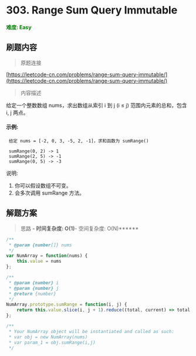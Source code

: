 # 303. Range Sum Query Immutable

**<font color=green>难度: Easy</font>**

## 刷题内容

> 原题连接

[https://leetcode-cn.com/problems/range-sum-query-immutable/](https://leetcode-cn.com/problems/range-sum-query-immutable/)

> 内容描述

给定一个整数数组  nums，求出数组从索引 i 到 j  (i ≤ j) 范围内元素的总和，包含 i,  j 两点。

#### 示例:
     
     给定 nums = [-2, 0, 3, -5, 2, -1]，求和函数为 sumRange()
     
     sumRange(0, 2) -> 1
     sumRange(2, 5) -> -1
     sumRange(0, 5) -> -3

说明:

 1. 你可以假设数组不可变。
 2. 会多次调用 sumRange 方法。


## 解题方案

> 思路 
******- 时间复杂度: O(1)******- 空间复杂度: O(N)******



```javascript
/**
 * @param {number[]} nums
 */
var NumArray = function(nums) {
    this.value = nums
};

/** 
 * @param {number} i 
 * @param {number} j
 * @return {number}
 */
NumArray.prototype.sumRange = function(i, j) {
    return this.value.slice(i, j + 1).reduce((total, current) => total + current, 0)
};

/**
 * Your NumArray object will be instantiated and called as such:
 * var obj = new NumArray(nums)
 * var param_1 = obj.sumRange(i,j)
 */

```

